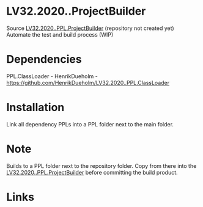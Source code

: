 # LV32.2020..ProjectBuilder
Source [LV32.2020..PPL.ProjectBuilder][1] (repository not created yet)
Automate the test and build process (WIP)

# Dependencies
PPL.ClassLoader - HenrikDueholm - https://github.com/HenrikDueholm/LV32.2020..PPL.ClassLoader

# Installation
Link all dependency PPLs into a PPL folder next to the main folder.

# Note
Builds to a PPL folder next to the repository folder. Copy from there into the [LV32.2020..PPL.ProjectBuilder][1] before committing the build product.

# Links
[1]: https://github.com/HenrikDueholm/LV32.2020..PPL.ProjectBuilder